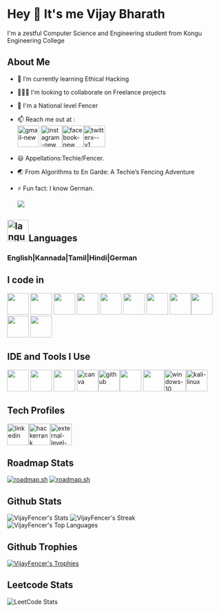 # Hey 👋 It's me Vijay Bharath                                                                                       

I'm a zestful Computer Science and Engineering student from Kongu Engineering College
## About Me
- 🌱 I’m currently learning Ethical Hacking
- 🧑‍🤝‍🧑 I'm looking to collaborate on Freelance projects
- 🤺 I'm a National level Fencer
- 📫 Reach me out at :
<br />[<img width="50" height="50" src="https://img.icons8.com/bubbles/50/gmail-new.png" alt="gmail-new"/>](mailto:vijaybharathslmfencing@gmail.com) [<img width="50" height="50" src="https://img.icons8.com/fluency/50/instagram-new.png" alt="instagram-new"/>](https://www.instagram.com/vijay_fencer/)[<img width="50" height="50" src="https://img.icons8.com/color/50/facebook-new.png" alt="facebook-new"/>](https://www.facebook.com/vijay.bharath.52056/)[<img width="50" height="50" src="https://img.icons8.com/ios-filled/50/twitterx--v1.png" alt="twitterx--v1"/>](https://twitter.com/VijayBh48089752/)
- 😃 Appellations:Techie/Fencer.
- 🌏 From Algorithms to En Garde: A Techie’s Fencing Adventure
- ⚡ Fun fact: I know German.

   ![](https://komarev.com/ghpvc/?username=VijayFencer&color=orange)

## <img width="50" height="50" src="https://img.icons8.com/stickers/50/language.png" alt="language"/>Languages
### English|Kannada|Tamil|Hindi|German

## I code in
<img height="50" width="50" src="https://img.icons8.com/color/48/000000/python.png" /> <img height="50" width="50" src="https://img.icons8.com/color/48/000000/c-programming.png" /> <img height="50" width="50" src="https://img.icons8.com/color/48/000000/c-plus-plus-logo.png" /> <img height="50" width="50" src="https://img.icons8.com/color/48/000000/java-coffee-cup-logo.png" /> <img height="50" width="50" src="https://img.icons8.com/color/48/000000/html-5.png" /> <img height="50" width="50" src="https://img.icons8.com/color/48/000000/css3.png" /> <img height="50" width="50" src="https://img.icons8.com/color/48/000000/bootstrap.png" />
<img height="50" width="50" src="https://img.icons8.com/color/48/000000/javascript.png"/><img height="50" width="50" src="https://img.icons8.com/color/48/000000/react-native.png"/> <img height="50" width="50" src="https://img.icons8.com/color/48/000000/mysql-logo.png"/> <img height="50" width="50" src="https://img.icons8.com/color/48/000000/nodejs.png"/> 

## IDE and Tools I Use
<img height="50" width="50" src="https://img.icons8.com/color/48/000000/visual-studio-code-2019.png"/> <img height="50" width="50" src="https://img.icons8.com/color/50/000000/git.png"/> <img height="50" width="50" src="https://img.icons8.com/dusk/64/000000/anaconda.png"/> <img width="50" height="50" src="https://img.icons8.com/fluency/48/canva.png" alt="canva"/><img width="50" height="50" src="https://img.icons8.com/dusk/50/github.png" alt="github"/><img height="50" width="50" src="https://img.icons8.com/color/48/000000/figma--v1.png"/> <img height="50" src="https://img.shields.io/badge/Netlify-00C7B7?style=for-the-badge&logo=netlify&logoColor=white"/><img width="50" height="50" src="https://img.icons8.com/fluency/48/windows-10.png" alt="windows-10"/><img width="50" height="50" src="https://img.icons8.com/color/48/kali-linux.png" alt="kali-linux"/>

## Tech Profiles
[<img width="50" height="50" src="https://img.icons8.com/cute-clipart/50/linkedin.png" alt="linkedin"/>](https://www.linkedin.com/in/vijay-bharath-vb/)[<img width="50" height="50" src="https://img.icons8.com/windows/50/hackerrank.png" alt="hackerrank"/>](https://www.hackerrank.com/profile/Vijay_22CSR236)[<img width="50" height="50" src="https://img.icons8.com/external-tal-revivo-shadow-tal-revivo/50/external-level-up-your-coding-skills-and-quickly-land-a-job-logo-shadow-tal-revivo.png" alt="external-level-up-your-coding-skills-and-quickly-land-a-job-logo-shadow-tal-revivo"/>](https://leetcode.com/VijayFencer/)

## Roadmap Stats
<a href="https://roadmap.sh"><img src="https://roadmap.sh/card/tall/665072b8d6b907c7f799554c?variant=dark&roadmaps=cyber-security%2Cfull-stack" alt="roadmap.sh"/></a>
[![roadmap.sh](https://roadmap.sh/card/wide/665072b8d6b907c7f799554c?variant=dark&roadmaps=cyber-security%2Cfull-stack)](https://roadmap.sh)

## Github Stats
![VijayFencer's Stats](https://github-readme-stats.vercel.app/api?username=VijayFencer&theme=vue-dark&show_icons=true&hide_border=true&count_private=true)
![VijayFencer's Streak](https://github-readme-streak-stats.herokuapp.com/?user=VijayFencer&theme=vue-dark&hide_border=true)<br/>
![VijayFencer's Top Languages](https://github-readme-stats.vercel.app/api/top-langs/?username=VijayFencer&theme=vue-dark&show_icons=true&hide_border=true&layout=compact)
## Github Trophies
[![VijayFencer's Trophies](https://github-profile-trophy.vercel.app/?username=VijayFencer&theme=onedark)](https://github.com/VijayFencer/github-profile-trophy)
## Leetcode Stats
![LeetCode Stats](https://leetcard.jacoblin.cool/VijayFencer?theme=dark&font=Marcellus&ext=heatmap)
